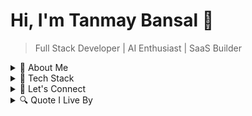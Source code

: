 # Hi, I'm Tanmay Bansal 👋

> Full Stack Developer | AI Enthusiast | SaaS Builder

<details>
<summary>🚀 About Me</summary>

- 🌟 B.Tech IT student at Delhi Technological University (DTU).
- 💡 Passionate about building scalable SaaS products and AI-powered platforms.
- 📢 Currently heavily contributing to Sugar Labs
- 👋 Beginning my web3 journey with solana and rust
- 🔄 Constantly learning and pushing the boundaries of technology.
- 💭 I love collaborating on impactful projects and open-source contributions.

</details>

<details>
<summary>🔧 Tech Stack</summary>

**Languages:**
- C++ | Python | TypeScript | SQL | HTML | CSS

**Frameworks/Libraries:**
- Next.js | React.js | Node.js | LangChain | Prisma | Tailwind CSS | TensorFlow | Scikit-learn

**Databases:**
- PostgreSQL | MongoDB | Firebase | NeonDB

**Tools:**
- Git/GitHub | Stripe | Appwrite | Mailtrap | Cloudflare Workers | Postman

**Other Skills:**
- Machine Learning | Deep Learning | Data Structures and Algorithms | Database Management

</details>

<details>
<summary>📢 Let's Connect</summary>

- **Portfolio:** [tanmay.space](https://tanmay.space)
- **LinkedIn:** [Tanmay Bansal](https://www.linkedin.com/in/tanmay-bansal-40bb44199/)
- **GitHub:** [TanmayBansa1](https://github.com/TanmayBansa1)
- **Email:** [tanmaybansal.20@gmail.com](mailto:tanmaybansal.20@gmail.com)

</details>

<details>
<summary>🔍 Quote I Live By</summary>

> "Stay hungry, stay foolish." – Steve Jobs

</details>

